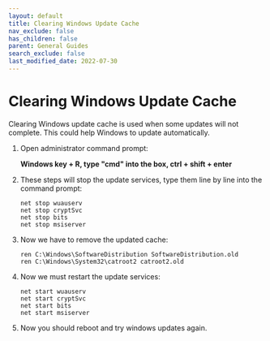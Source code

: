 ```yaml
---
layout: default
title: Clearing Windows Update Cache
nav_exclude: false
has_children: false
parent: General Guides
search_exclude: false
last_modified_date: 2022-07-30
---
```



# Clearing Windows Update Cache

Clearing Windows update cache is used when some updates will not complete. This could help Windows to update automatically. 

1. Open administrator command prompt:

    **Windows key + R, type "cmd" into the box, ctrl + shift + enter**

2. These steps will stop the update services, type them line by line into the command prompt:
    ```
    net stop wuauserv
    net stop cryptSvc
    net stop bits
    net stop msiserver
    ```
3. Now we have to remove the updated cache:
    ```
	ren C:\Windows\SoftwareDistribution SoftwareDistribution.old
	ren C:\Windows\System32\catroot2 catroot2.old
    ```
4. Now we must restart the update services:
    ```
	net start wuauserv
	net start cryptSvc
	net start bits
	net start msiserver
    ```
5. Now you should reboot and try windows updates again.
 
